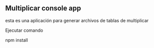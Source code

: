 
## Multiplicar console app

esta es una aplicación para generar archivos de tablas de multiplicar

Ejecutar comando 

npm install